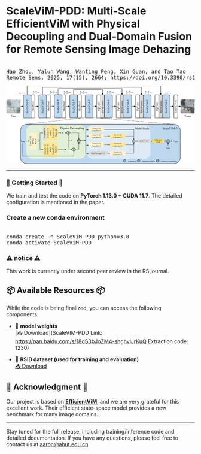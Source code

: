 # ScaleViM-PDD: Multi-Scale EfficientViM with Physical Decoupling and Dual-Domain Fusion for Remote Sensing Image Dehazing
<pre lang="markdown"> 
Hao Zhou, Yalun Wang, Wanting Peng, Xin Guan, and Tao Tao
Remote Sens. 2025, 17(15), 2664; https://doi.org/10.3390/rs17152664 (registering DOI)
</pre>

![Network Architecture](image/ScaleVIM-PDD.png)

---

### 🚀 Getting Started 🚀

We train and test the code on **PyTorch 1.13.0 + CUDA 11.7**. The detailed configuration is mentioned in the paper.

### Create a new conda environment
<pre lang="markdown"> 
conda create -n ScaleViM-PDD python=3.8 
conda activate ScaleViM-PDD  </pre>

###  ⚠️ notice ⚠️
This work is currently under second peer review in the RS journal. 

## 📦 Available Resources 📦

While the code is being finalized, you can access the following components:

- 🔹 **model weights**  
  [📥 Download](ScaleVIM-PDD
Link: https://pan.baidu.com/s/18dS3bJoZM4-shghvlJrKuQ Extraction code: 1230)


- 🔹 **RSID dataset (used for training and evaluation)**  
  [📥 Download](https://drive.google.com/drive/folders/1abSw9GWyyOJINWCRNHBUoJBBw3FCttaS?usp=drive_link)

## 🙏 Acknowledgment 🙏 

Our project is based on **[EfficientViM](https://github.com/mlvlab/EfficientViM)**, and we are very grateful for this excellent work. Their efficient state-space model provides a new benchmark for many image domains.

---

Stay tuned for the full release, including training/inference code and detailed documentation. If you have any questions, please feel free to contact us at aaron@ahut.edu.cn
